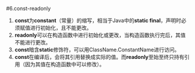 #6.const-readonly

  1. **const**为**constant**（常量）的缩写，相当于Java中的**static final**，声明时必须赋值进行初始化，且不能更改。
  2. **readonly**可以在构造函数中进行初始化或更改，当构造函数执行完后，其值不能进行更改。
  3. **const**暗含**static**修饰符，可以用ClassName.ConstantName进行访问。
  4. **const**在编译后，会将其引用替换成实际的值。而**readonly**至始至终只持有引用（因为其值在构造函数中可以修改）。
